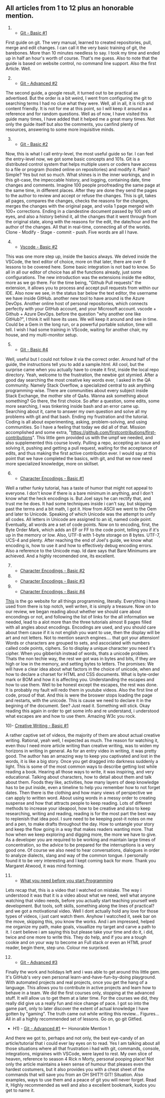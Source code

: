 ## All articles from 1 to 12 plus an honorable mention.

1) - [Git - Basic #1](https://guides.github.com/activities/hello-world/)

First guide on git. The very manual, learned to created repositories, pull, merge and edit changes. I can call it the very basic training of git, the barebones. More than 10 minutes needless to say. I took my time and ended up in half an hour's worth of course. That's me guess. Also to note that the guide is based on website control, no command line support. Also the first Article. Well.

2) - [Git - Advanced #2](https://stackoverflow.com/questions/315911/git-for-beginners-the-definitive-practical-guide%20#1%20-%20Git%20-%20Advaced.)

The second guide, a google result, it turned out to be practical as advertised. But the order is a bit weird, I went from configuring the git to searching terms I had no clue what they were. Well, all in all, it is rich and content friendly. It is not for me at this point, so I will keep it around as a reference and for random questions. Well as of now, I have visited this guide many times, I have added that it helped me a great many times. Not only the guide itself but also the comments, you canfind plenty of resources, answering to some more inquisitive minds.

3) - [Git - Basic #2](https://guide.freecodecamp.org/git)

Now, this is what I call entry-level, the most useful guide so far. I can feel the entry-level now, we got some basic concepts and 101s. Git is a distributed control system that helps multiple users or coders have access to a file or program (hosted online on repositories) and modify it. Plain? Simple? Yes but not so much. What shines is in the inner workings, and in this git-case, the impeccable history, and logging, containing date, time changes and comments. Imagine 100 people proofreading the same page at the same time, in different places. After they are done they send the pages to the author to review and accept or refuse the changes. This is git, takes all pages, compares the changes, checks the reasons for the changes, merges the changes with the original page, and voila 1 page merged with 100+ corrections. Ending in a clandestine document passed by 100 sets of eyes, and also a history behind it, all the changes that it went through from the original state, along with the reasons for the edit, the date/hour and the author of the changes. All that in real-time, connecting all of the worlds. Clone - Modify - Stage - commit - push. Five words are all I have.

4) - [Vscode - Basic #2](https://code.visualstudio.com/docs/editor/versioncontrol)

This was one more step up, inside the basics always. We delved inside the VSCode, the text editor of choice, more on that later, there are over 6 lessons to be covered here. Some basic integration is not bad to know. So all in all our editor of choice has all the functions already, just some configurations. The new introduction was the extensions inside the editor, more as we go there. For the time being, "Github Pull requests" the extension, it allows you to process and accept pull requests from within our IDE. Also now we see, in the status bar below the text editor, the username we have inside GitHub. another new tool to have around is the Azure DevOps. Another online host of personal repositories, which connects perfectly with your GitHub account, and your Microsoft account. vscode + Github + Azure DevOps. before the question "why another one like GitHub?", I think it will have its uses. We will keep it around and see in time. Could be a Gem in the long run, or a powerful portable solution, time will tell. I wish I had some training in VScode, waiting for another chair, my house, and my multi-monitor setup.

5) - [Git - Basic #4](https://www.freecodecamp.org/news/the-beginners-guide-to-git-github)

Well, useful but I could not follow it via the correct order. Around half of the guide, the instructions tell you to add a sample.html. All cool, but the surprise came when you actually have to create it first, inside the local repo directory. Yeah, welcome to the frustration, the newbie got stymied. After a good day searching the most creative key words ever, I asked in the QA community. Namely Stack Overflow, a specialized central to ask anything programming-wise. There are communities about every subject inside Stack Exchange, the mother site of QaAs. Wanna ask something about something? Go there, the first choice. So after a question, some edits, some more searching, I was tinkering inside bash and an error came up. Searching about it, came to answer my own question and solve all my problems with git and that bash. Ending my frustration and the tutorial. Coding is all about experimenting, asking, problem-solving, and using communities. So I have a feeling that today we did all of that. Mission accomplished and some extra, "https://github.com/firstcontributions/first-contributions". This little gem provided us with the umpf we needed, and also supplemented this course lovely. Pulling a repo, accepting an issue and solving it, pushing and getting a pull request, waiting for the acceptance of edits, and thus making the first active contribution ever. I would say at this point that we have completed the basics, with git, and that we now need more specialized knowledge, more on skillset.

6) - [Character Encodings - Basic #1](https://www.joelonsoftware.com/2003/10/08/the-absolute-minimum-every-software-developer-absolutely-positively-must-know-about-unicode-and-character-sets-no-excuses/)

Well a rather funky tutorial, has a taste of humor that might not appeal to everyone. I don't know if there is a bare minimum in anything, and I don't know what the heck encodings is. But Joel says he can rectify that, and trust me he does. It had some techniques inside i can't say, but skipping past the terms and a bit math, I got it. How from ASCII we went to the Oem and later to Unicode. Speaking of which Unicode was the attempt to unify all codes. All letters in Unicode are assigned to an id, named code point. Eventually, all words are a set of code points. Now on to encoding, first, the Byte Order Mark, which adds an EF or FF to the code point, telling you if it's up in the memory or low. Also, UTF-8 with 1-byte storage on 8 bytes. UTF-7, UCS-4 and plenty. After reaching the end of Joel's guide, we know what encoding is, how to use it and how to effectively debug encoding errors. Also a reference to the Unicode map. Id dare says that Bare Minimums are achieved. And a highly recomended one, its excellent.


7) - [Character Encodings - Basic #2](https://www.w3.org/International/questions/qa-what-is-encoding)
8) - [Character Encodings - Basic #3](https://www.w3.org/International/getting-started/characters)
9) - [Character Encodings - Basic #4](https://www.w3.org/International/tutorials/tutorial-char-enc) 

[This](https://www.w3.org) is the go website for all things programming, literally. Everything i have used from there is top notch, well writen, it is simply a treasure. Now on to our review, we began reading about whether we should care about encondings or not, and following the list of links for the all information we needed, lead to a alot more than the three tutorials almost 8 pages filled with all angles about encodings. Encodings are used, and you should care about them cause if it is not english you want to use, then the display will be art and not letters. Not to mention search engines.... that got your attension! Words or characters are grouped to sets, and ascociated with numbers called code points, ciphers. So to display a unique character you need it's cipher. When you gibberish instead of words, thats a unicode problem. Thats the non techie way, the rest we got was in bytes and bits, if they are high or low in the memory, and setting bytes to letters. The promises: We will have a clear idea about what factors in the choice of unicode, when and how to declare a charset for HTML and CSS documents. What is byte-order mark or BOM and how it is affecting you. Understanding the escapes and how to use them. Well to be honest except the escapes, the rest was done. It is probably my fault will redo them in youtube videos. Also <meta charset="utf-8"/> the first line of code, proud of that.
And this is were the broswer stops loading the page and restarts, with the unicode. This is cause we need to declare it in the begining of the document. See? Just read it. Something will stick. Okay reading this again in order to get some info and re understand, i understood what escapes are and how to use them. Amazing W3c you rock.

10)- [Creative Writing - Basic #1](https://www.masterclass.com/classes/margaret-atwood-teaches-creative-writing/chapters/getting-started-as-a-writer)

A rather captive set of videos, the majority of them are about actual creative writing. Rational, yeah well, I expected as much. The reason for watching it, even thou I need more article writing than creative writing, was to widen my horizons in writing in general. As for an entry video in writing, it was pretty good. The author has an amazing way to keep you captivated and lost in the words, it is like a big story. Once you get dragged into darkness suddenly a light. This is some of the most common ways to describe getting lost while reading a book. Hearing all those ways to write, it was inspiring, and very educational. Talking about characters, how to detail about them and talk about them. Foods they like, activities, how many layers of deep knowledge has to be put inside, even a timeline to help you remember how to not forget dates. Then there is the clothing and how many views of perspective we can apply to written word. About using words in a messy order to creating suspense and how that attracts people to keep reading. Lots of different methods to increase your ideapool, how to be creative and also to keep researching, writing and reading, reading is for the most part the best way to replenish that idea pool. I sure need to be keeping post-it notes on me and a pen, to make drafts throughout the day. How to untangle your story and keep the flow going in  a way that makes readers wanting more. That how when we keep exploring and digging more, the more we have to give. As a developer you are required to be working and maintain large times of concentration, so the advice to be prepared for the interruptions is a very good one. Of course we also need to hear conversations, dialogues in order to analyze dialects, slang and way of the common tongue. I personally found it to be very interesting and I kept coming back for more. Thank you Margaret Atwood, it was mind forming.

11) - [What you need before you start Programming](Link%20to%20be%20added)

Lets recap that, this is a video that I watched on mistake.
The way i understood it was that it is a video about what we need, well what anyone watching that video needs, before you actually start teaching yourself web development. But tools, soft skills, something along the lines of practical? and we got a motivational video. Well I dont actually hold any love for those types of videos, i just cant watch them. Anyhow I watcched it, seek bar on the move, skipping this, you know the works. And i am impressed, helped me organize my path, make goals, visuallize my target and carve a path to it. I cant believe i am saying this but please take your time and do it, i did, twice and one more to write this. They do help, and if you are a tough cookie and on your way to become an Full stack or even an HTML proof reader, begin there, step uno. Colour me surprised.

12) - [Git - Advanced #3](https://lab.github.com/githubtraining/introduction-to-github)

Finally the work and holidays left and i was able to get around this little gem. It's GitHub's very own personal learn-and-have-fun-by-doing playground. With automated projects and real projects, once you get the hang of a language. This allows you to contribute in active projects and learn how to behave in a team. We did the first courses only, stopping at the advanced stuff. It will allow us to get them at a later time. For the courses we did, they really did give us a really fun and nice change of pace. I got so into the game part, only to later discover the extent of actual knowledge I have gotten by "gaming". The truth came out while writing this review... Figures... All in all a highly recommended set of lessons. Go on, go git Gitfied.

* H1) - [Git - Advanced #1](https://ohshitgit.com)  <-- Honorable Mention 1

And there we got to, perhaps and not only, the best eye-candy of an article/tutorial that i could ever lay eyes on to read. Yes I am talking about all those situations where all that frustration i had with git, commands, console, integrations, migraines with VSCode, were layed to rest. My own slice of heaven, reference to season 4 Rick n Morty, personal pooping place! Not only the article maintains a keen sense of humour that pleases even the hardest costumers, but it also provides you with a cheat sheet of the commands that will save you from an OH SHIT?! GIT! Situation. Also examples, ways to use them and a peace of git you will never forget. Read it, Highly recommended as well and also a excellent bookmark, kudos you get to name it.